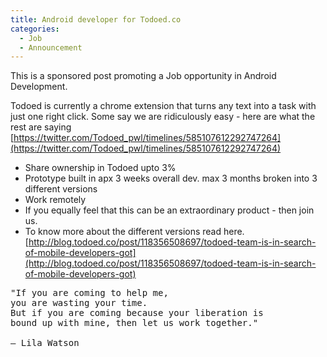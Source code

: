 ```yaml
---
title: Android developer for Todoed.co
categories:
  - Job
  - Announcement
---
```

<p class="cta z-depth-1">This is a sponsored post promoting a Job opportunity in Android Development. </p>

Todoed is currently a chrome extension that turns any text into a task with just one right click. Some say we are ridiculously easy - here are what the rest are saying 
[https://twitter.com/Todoed_pwl/timelines/585107612292747264](https://twitter.com/Todoed_pwl/timelines/585107612292747264)

* Share ownership in Todoed upto 3% 
* Prototype built in apx 3 weeks overall dev. max 3 months broken into 3 different versions
* Work remotely 
* If you equally feel that this can be an extraordinary product - then join us. 
* To know more about the different versions read here. 
[http://blog.todoed.co/post/118356508697/todoed-team-is-in-search-of-mobile-developers-got](http://blog.todoed.co/post/118356508697/todoed-team-is-in-search-of-mobile-developers-got)

<pre>"If you are coming to help me,
you are wasting your time.
But if you are coming because your liberation is
bound up with mine, then let us work together."

– Lila Watson
</pre>
